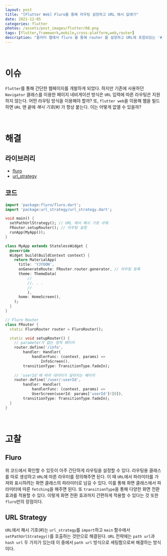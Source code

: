 ```yaml
---
layout: post
title: "[Flutter Web] Fluro를 통해 라우팅 설정하고 URL 해시 없애기"
date: 2021-12-05
categories: flutter
photos: /assets/post_images/flutter/08.png
tags: [flutter,framework,mobile,cross-platform,web,router]
description: "플러터 웹에서 fluro 를 통해 router 를 설정하고 URL에 포함되있는 '#' 을 없애보자"
---
```


<br>

# 이슈

`Flutter`를 통해 간단한 웹페이지를 개발하게 되었다. 하지만 기존에 사용하던 `Navigator` 클래스를 이용한 페이지 네비게이션 방식은 `URL` 입력에 따른 라우팅은 지원하지 않는다. 어떤 라우팅 방식을 이용해야 할까? 또, `flutter web`을 이용해 웹을 빌드하면 `URL` 맨 끝에 *해시 기호(#)* 가 항상 붙는다. 이는 어떻게 없앨 수 있을까?

<br>

# 해결

## 라이브러리

- [fluro](https://pub.dev/packages/fluro)
- [url_strategy](https://pub.dev/packages/url_strategy)

## 코드

```dart
import 'package:fluro/fluro.dart';
import 'package:url_strategy/url_strategy.dart';

void main() {
  setPathUrlStrategy(); // URL 에서 해시 기호 삭제
  FRouter.setupRouter(); // 라우팅 설정
  runApp(MyApp());
}

class MyApp extends StatelessWidget {
  @override
  Widget build(BuildContext context) {
    return MaterialApp(
      title: 'YJYOON',
      onGenerateRoute: FRouter.router.generator, // 라우팅 등록
      theme: ThemeData(
          //
          //. . .
          //
          ),
      home: HomeScreen(),
    );
  }
}

// Fluro Router
class FRouter {
  static FluroRouter router = FluroRouter();

  static void setupRouter() {
    // parameter가 없는 정적 페이지
    router.define('/info',
        handler: Handler(
            handlerFunc: (context, params) =>
                InfoScreen(),
        transitionType: TransitionType.fadeIn);
    
    // 'userId'에 따라 데이터가 달라지는 페이지
    router.define('/user/:userId',
        handler: Handler(
            handlerFunc: (context, params) => 
            UserScreen(userId: params['userId']![0]),
        transitionType: TransitionType.fadeIn);
  }
}
```

<br>

# 고찰

## Fluro

위 코드에서 확인할 수 있듯이 아주 간단하게 라우팅을 설정할 수 있다. 라우팅용 클래스를 따로 생성하고 `URL`에 따른 라우터를 정의해주면 된다. 이 때 `URL`에서 파라미터를 가져와 표시하려는 화면 클래스의 파라미터로 넘길 수 있다. 이를 통해 화면 클래스에서 파라미터에 따른 `fetching`을 해주면 된다. 또 `transitionType`을 통해 다양한 화면 전환 효과를 적용할 수 있다. 이렇게 화면 전환 효과까지 간편하게 적용할 수 있다는 것 또한 `fluro`만의 장점이다.

## URL Strategy

`URL`에서 해시 기호(#)는 `url_strategy`를 `import`하고 `main` 함수에서 `setPathUrlStrategy()`를 호출하는 것만으로 해결된다. `URL` 전략에는 `path url`과 `hash url` 두 가지가 있는데 이 중에서 `path url` 방식으로 세팅함으로써 해결하는 방식이다.